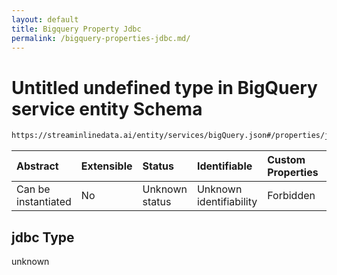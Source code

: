 ```yaml
---
layout: default
title: Bigquery Property Jdbc
permalink: /bigquery-properties-jdbc.md/
---
```

# Untitled undefined type in BigQuery service entity Schema

```txt
https://streaminlinedata.ai/entity/services/bigQuery.json#/properties/jdbc
```



| Abstract            | Extensible | Status         | Identifiable            | Custom Properties | Additional Properties | Access Restrictions | Defined In                                                             |
| :------------------ | :--------- | :------------- | :---------------------- | :---------------- | :-------------------- | :------------------ | :--------------------------------------------------------------------- |
| Can be instantiated | No         | Unknown status | Unknown identifiability | Forbidden         | Allowed               | none                | [bigQuery.json*](bigquery.md "open original schema") |

## jdbc Type

unknown
